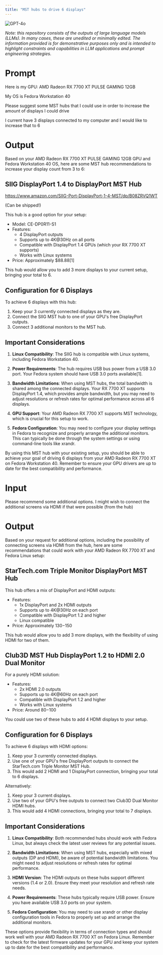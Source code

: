 ```yaml
---
title: "MST hubs to drive 6 displays"
---
```

![GPT-4o](https://img.shields.io/badge/GPT--4o-3333FF?style=for-the-badge&logo=openai&logoColor=white)



*Note: this repository consists of the outputs of large language models (LLMs). In many cases, these are unedited or minimally edited. The information provided is for demonstrative purposes only and is intended to highlight constraints and capabilities in LLM applications and prompt engineering strategies.*


# Prompt

Here is my GPU:
AMD Radeon RX 7700 XT PULSE GAMING 12GB

My OS is Fedora Workstation 40

Please suggest some MST hubs that I could use in order to increase the amount of displays I could drive 

I current have 3 displays connected to my computer and I would like to increase that to 6

# Output

Based on your AMD Radeon RX 7700 XT PULSE GAMING 12GB GPU and Fedora Workstation 40 OS, here are some MST hub recommendations to increase your display count from 3 to 6:

## **SIIG DisplayPort 1.4 to DisplayPort MST Hub**

https://www.amazon.com/SIIG-Port-DisplayPort-1-4-MST/dp/B08ZRVQ1WT

(Can be shipped!)

This hub is a good option for your setup:

- Model: CE-DP0R11-S1
- Features:
  - 4 DisplayPort outputs
  - Supports up to 4K@30Hz on all ports
  - Compatible with DisplayPort 1.4 GPUs (which your RX 7700 XT supports)
  - Works with Linux systems
- Price: Approximately $88.88[1]

This hub would allow you to add 3 more displays to your current setup, bringing your total to 6.

## Configuration for 6 Displays

To achieve 6 displays with this hub:

1. Keep your 3 currently connected displays as they are.
2. Connect the SIIG MST hub to one of your GPU's free DisplayPort outputs.
3. Connect 3 additional monitors to the MST hub.

## Important Considerations

1. **Linux Compatibility**: The SIIG hub is compatible with Linux systems, including Fedora Workstation 40.

2. **Power Requirements**: The hub requires USB bus power from a USB 3.0 port. Your Fedora system should have USB 3.0 ports available[1].

3. **Bandwidth Limitations**: When using MST hubs, the total bandwidth is shared among the connected displays. Your RX 7700 XT supports DisplayPort 1.4, which provides ample bandwidth, but you may need to adjust resolutions or refresh rates for optimal performance across all 6 displays.

4. **GPU Support**: Your AMD Radeon RX 7700 XT supports MST technology, which is crucial for this setup to work.

5. **Fedora Configuration**: You may need to configure your display settings in Fedora to recognize and properly arrange the additional monitors. This can typically be done through the system settings or using command-line tools like xrandr.

By using this MST hub with your existing setup, you should be able to achieve your goal of driving 6 displays from your AMD Radeon RX 7700 XT on Fedora Workstation 40. Remember to ensure your GPU drivers are up to date for the best compatibility and performance.

# Input
 Please recommend some additional options. I might wish to connect the additional screens via HDMI if that were possible (from the hub)
# Output

Based on your request for additional options, including the possibility of connecting screens via HDMI from the hub, here are some recommendations that could work with your AMD Radeon RX 7700 XT and Fedora Linux setup:

## StarTech.com Triple Monitor DisplayPort MST Hub

This hub offers a mix of DisplayPort and HDMI outputs:

- Features:
  - 1x DisplayPort and 2x HDMI outputs
  - Supports up to 4K@30Hz on each port
  - Compatible with DisplayPort 1.2 and higher
  - Linux compatible
- Price: Approximately $130-$150

This hub would allow you to add 3 more displays, with the flexibility of using HDMI for two of them.

## Club3D MST Hub DisplayPort 1.2 to HDMI 2.0 Dual Monitor

For a purely HDMI solution:

- Features:
  - 2x HDMI 2.0 outputs
  - Supports up to 4K@60Hz on each port
  - Compatible with DisplayPort 1.2 and higher
  - Works with Linux systems
- Price: Around $80-$100

You could use two of these hubs to add 4 HDMI displays to your setup.

## Configuration for 6 Displays

To achieve 6 displays with HDMI options:

1. Keep your 3 currently connected displays.
2. Use one of your GPU's free DisplayPort outputs to connect the StarTech.com Triple Monitor MST Hub.
3. This would add 2 HDMI and 1 DisplayPort connection, bringing your total to 6 displays.

Alternatively:
1. Keep your 3 current displays.
2. Use two of your GPU's free outputs to connect two Club3D Dual Monitor HDMI hubs.
3. This would add 4 HDMI connections, bringing your total to 7 displays.

## Important Considerations

1. **Linux Compatibility**: Both recommended hubs should work with Fedora Linux, but always check the latest user reviews for any potential issues.

2. **Bandwidth Limitations**: When using MST hubs, especially with mixed outputs (DP and HDMI), be aware of potential bandwidth limitations. You might need to adjust resolutions or refresh rates for optimal performance.

3. **HDMI Version**: The HDMI outputs on these hubs support different versions (1.4 or 2.0). Ensure they meet your resolution and refresh rate needs.

4. **Power Requirements**: These hubs typically require USB power. Ensure you have available USB 3.0 ports on your system.

5. **Fedora Configuration**: You may need to use xrandr or other display configuration tools in Fedora to properly set up and arrange the additional monitors.

These options provide flexibility in terms of connection types and should work well with your AMD Radeon RX 7700 XT on Fedora Linux. Remember to check for the latest firmware updates for your GPU and keep your system up to date for the best compatibility and performance.

 